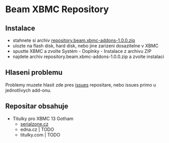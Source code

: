 Beam XBMC Repository
===========================

Instalace
---------

- stahnete si archiv [repository.beam.xbmc-addons-1.0.0.zip](http://beam.github.io/repository.beam.xbmc-addons/packages/repository.beam.xbmc-addons/repository.beam.xbmc-addons-1.0.0.zip)
- ulozte na flash disk, hard disk, nebo jine zarizeni dosazitelne v XBMC
- spustte XBMC a zvolte Systém - Doplnky - Instalace z archivu ZIP
- najdete archiv repository.beam.xbmc-addons-1.0.0.zip a zvolte instalaci

Hlaseni problemu
----------------
Problemy muzete hlasit zde pres [issues](https://github.com/beam/repository.beam.xbmc-addons/issues) repositare, nebo issues primo u jednotlivych add-onu.

Repositar obsahuje
------------------

* Titulky pro XBMC 13 Gotham
  * [serialzone.cz](https://github.com/beam/service.subtitles.serialzone.cz)
  * edna.cz | TODO
  * titulky.com | TODO
